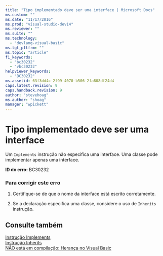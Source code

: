 ```yaml
---
title: "Tipo implementado deve ser uma interface | Microsoft Docs"
ms.custom: ""
ms.date: "11/17/2016"
ms.prod: "visual-studio-dev14"
ms.reviewer: ""
ms.suite: ""
ms.technology: 
  - "devlang-visual-basic"
ms.tgt_pltfrm: ""
ms.topic: "article"
f1_keywords: 
  - "bc30232"
  - "vbc30232"
helpviewer_keywords: 
  - "BC30232"
ms.assetid: 63f3dd4c-2f99-4070-b506-2fa808df24d4
caps.latest.revision: 9
caps.handback.revision: 9
author: "stevehoag"
ms.author: "shoag"
manager: "wpickett"
---
```

# Tipo implementado deve ser uma interface
Um `Implements` instrução não especifica uma interface. Uma classe pode implementar apenas uma interface.  
  
 **ID do erro:** BC30232  
  
### Para corrigir este erro  
  
1.  Certifique\-se de que o nome da interface está escrito corretamente.  
  
2.  Se a declaração especifica uma classe, considere o uso de `Inherits` instrução.  
  
## Consulte também  
 [Instrução Implements](../../visual-basic/language-reference/statements/implements-statement.md)   
 [Instrução Inherits](../../visual-basic/language-reference/statements/inherits-statement.md)   
 [NÃO está em compilação: Herança no Visual Basic](http://msdn.microsoft.com/pt-br/e5e6e240-ed31-4657-820c-079b7c79313c)